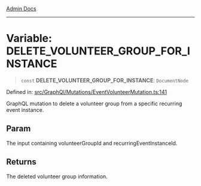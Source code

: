 [Admin Docs](/)

---

# Variable: DELETE_VOLUNTEER_GROUP_FOR_INSTANCE

> `const` **DELETE_VOLUNTEER_GROUP_FOR_INSTANCE**: `DocumentNode`

Defined in: [src/GraphQl/Mutations/EventVolunteerMutation.ts:141](https://github.com/PalisadoesFoundation/talawa-admin/blob/main/src/GraphQl/Mutations/EventVolunteerMutation.ts#L141)

GraphQL mutation to delete a volunteer group from a specific recurring event instance.

## Param

The input containing volunteerGroupId and recurringEventInstanceId.

## Returns

The deleted volunteer group information.
